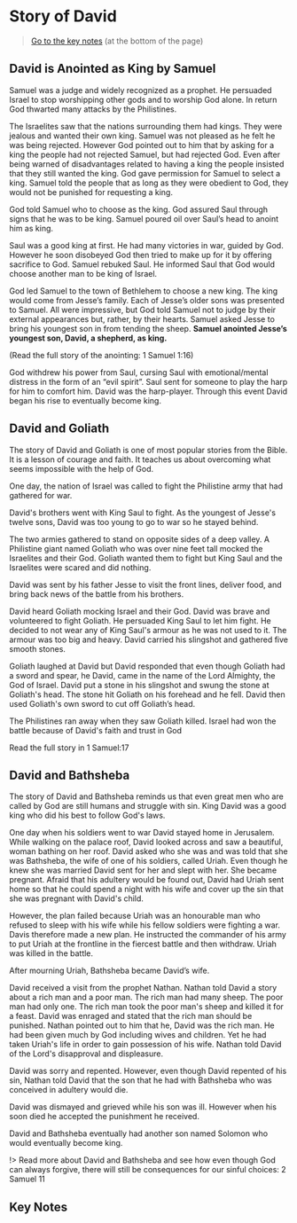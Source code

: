 # Story of David

> [Go to the key notes](david?id=key-notes) (at the bottom of the page)

## David is Anointed as King by Samuel

Samuel was a judge and widely recognized as a prophet. He persuaded Israel to stop worshipping other gods and to worship God alone. In return God thwarted many attacks by the Philistines.

The Israelites saw that the nations surrounding them had kings. They were jealous and wanted their own king. Samuel was not pleased as he felt he was being rejected. However God pointed out to him that by asking for a king the people had not rejected Samuel, but had rejected God. Even after being warned of disadvantages related to having a king the people insisted that they still wanted the king. God gave permission for Samuel to select a king. Samuel told the people that as long as they were obedient to God, they would not be punished for requesting a king.

God told Samuel who to choose as the king. God assured Saul through signs that he was to be king. Samuel poured oil over Saul’s head to anoint him as king.

Saul was a good king at first. He had many victories in war, guided by God. However he soon disobeyed God then tried to make up for it by offering sacrifice to God. Samuel rebuked Saul. He informed Saul that God would choose another man to be king of Israel.

God led Samuel to the town of Bethlehem to choose a new king. The king would come from Jesse’s family. Each of Jesse’s older sons was presented to Samuel. All were impressive, but God told Samuel not to judge by their external appearances but, rather, by their hearts. Samuel asked Jesse to bring his youngest son in from tending the sheep. **Samuel anointed Jesse’s youngest son, David, a shepherd, as king.**

(Read the full story of the anointing: 1 Samuel 1:16)

God withdrew his power from Saul, cursing Saul with emotional/mental distress in the form of an “evil spirit”. Saul sent for someone to play the harp for him to comfort him. David was the harp-player. Through this event David began his rise to eventually become king.

## David and Goliath

The story of David and Goliath is one of most popular stories from the Bible. It is a lesson of courage and faith. It teaches us about overcoming what seems impossible with the help of God.

One day, the nation of Israel was called to fight the Philistine army that had gathered for war.

David's brothers went with King Saul to fight. As the youngest of Jesse's twelve sons, David was too young to go to war so he stayed behind.

The two armies gathered to stand on opposite sides of a deep valley. A Philistine giant named Goliath who was over nine feet tall mocked the Israelites and their God. Goliath wanted them to fight but King Saul and the Israelites were scared and did nothing.

David was sent by his father Jesse to visit the front lines, deliver food, and bring back news of the battle from his brothers.

David heard Goliath mocking Israel and their God. David was brave and volunteered to fight Goliath. He persuaded King Saul to let him fight. He decided to not wear any of King Saul's armour as he was not used to it. The armour was too big and heavy. David carried his slingshot and gathered five smooth stones.

Goliath laughed at David but David responded that even though Goliath had a sword and spear, he David, came in the name of the Lord Almighty, the God of Israel. David put a stone in his slingshot and swung the stone at Goliath's head. The stone hit Goliath on his forehead and he fell. David then used Goliath's own sword to cut off Goliath’s head.

The Philistines ran away when they saw Goliath killed. Israel had won the battle because of David's faith and trust in God

Read the full story in 1 Samuel:17

## David and Bathsheba

The story of David and Bathsheba reminds us that even great men who are called by God are still humans and struggle with sin. King David was a good king who did his best to follow God's laws.

One day when his soldiers went to war David stayed home in Jerusalem. While walking on the palace roof, David looked across and saw a beautiful, woman bathing on her roof. David asked who she was and was told that she was Bathsheba, the wife of one of his soldiers, called Uriah. Even though he knew she was married David sent for her and slept with her. She became pregnant. Afraid that his adultery would be found out, David had Uriah sent home so that he could spend a night with his wife and cover up the sin that she was pregnant with David's child.

However, the plan failed because Uriah was an honourable man who refused to sleep with his wife while his fellow soldiers were fighting a war. Davis therefore made a new plan. He instructed the commander of his army to put Uriah at the frontline in the fiercest battle and then withdraw. Uriah was killed in the battle.

After mourning Uriah, Bathsheba became David’s wife.

David received a visit from the prophet Nathan. Nathan told David a story about a rich man and a poor man. The rich man had many sheep. The poor man had only one. The rich man took the poor man's sheep and killed it for a feast. David was enraged and stated that the rich man should be punished. Nathan pointed out to him that he, David was the rich man. He had been given much by God including wives and children. Yet he had taken Uriah's life in order to gain possession of his wife. Nathan told David of the Lord's disapproval and displeasure.

David was sorry and repented. However, even though David repented of his sin, Nathan told David that the son that he had with Bathsheba who was conceived in adultery would die.

David was dismayed and grieved while his son was ill. However when his soon died he accepted the punishment he received.

David and Bathsheba eventually had another son named Solomon who would eventually become king.

!> Read more about David and Bathsheba and see how even though God can always forgive, there will still be consequences for our sinful choices: 2 Samuel 11

## Key Notes
